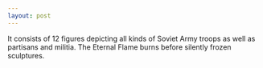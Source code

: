 ```yaml
---
layout: post
---
```


It consists of 12 figures depicting all kinds of Soviet Army troops as well as partisans and militia. The Eternal Flame burns before silently frozen sculptures.

